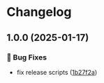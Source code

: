 # Changelog

## 1.0.0 (2025-01-17)

### 🐛 Bug Fixes

- fix release scripts ([1b27f2a](https://github.com/Norgate-AV/NAVDatabase.Amx.GenericDocCamUI/commit/1b27f2aa87dda362c1e27488d6c18304c3623a7e))

